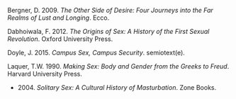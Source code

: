 Bergner, D. 2009. *The Other Side of Desire: Four Journeys into the Far Realms of Lust and Longing*. Ecco.

Dabhoiwala, F. 2012. *The Origins of Sex: A History of the First Sexual Revolution*. Oxford University Press.

Doyle, J. 2015. *Campus Sex, Campus Security*. semiotext(e).

Laquer, T.W. 1990. *Making Sex: Body and Gender from the Greeks to Freud*. Harvard University Press.
* 2004\. *Solitary Sex: A Cultural History of Masturbation*. Zone Books.
